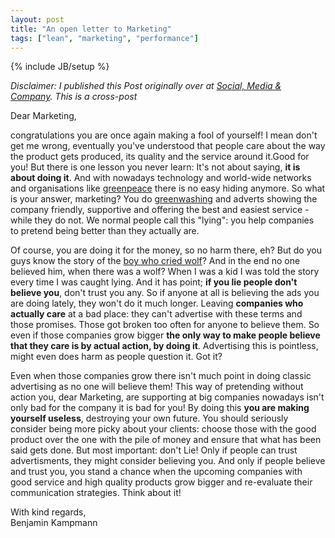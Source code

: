 ```yaml
---
layout: post
title: "An open letter to Marketing"
tags: ["lean", "marketing", "performance"]
---
```

{% include JB/setup %}

_Disclaimer: I published this Post originally over at [Social, Media & Company](http://socialmediaandcompany.blogspot.de/2010/11/open-letter-to-marketing.html). This is a cross-post_


Dear Marketing,

congratulations&nbsp;you are once again making a fool of yourself! I mean don't get me wrong, eventually you've understood that people care about the way the product gets produced, its quality and the service around it.Good for you! But there is one lesson you never learn: It's not about saying, **it is about doing it**. And with nowadays technology and world-wide networks and organisations like <a href="http://www.greenpeace.org/international/">greenpeace</a> there is no easy hiding anymore. So what is your answer, marketing? You do <a href="http://en.wikipedia.org/wiki/Greenwashing">greenwashing</a> and adverts showing the company friendly, supportive and offering the best and easiest service - while they do not. We normal people call this "lying": you help companies to&nbsp;pretend&nbsp;being better than they actually are.

Of course, you are doing it for the money, so no harm there, eh? But do you guys know the story of the <a href="http://en.wikipedia.org/wiki/The_Boy_Who_Cried_Wolf">boy who cried wolf</a>? And in the end no one believed him, when there was a wolf? When I was a kid I was told the story every time I was&nbsp;caught&nbsp;lying. And it has point; **if you lie people don't believe you**, don't trust you any. So if anyone at all is believing the ads you are doing lately, they won't do it much longer. Leaving **companies who actually care** at a bad place: they can't advertise with these terms and those promises. Those got broken too often for anyone to believe them. So even if those companies grow bigger **the only way to make people believe that they care is by actual action, by doing it**. Advertising this is pointless, might even does harm as people&nbsp;question it. Got it?

Even when those companies grow there isn't much point in doing classic advertising as no one will believe them!&nbsp;This way of pretending without action you, dear Marketing, are supporting at big companies nowadays isn't only bad for the company it is bad for you! By doing this **you are making yourself useless**, destroying your own future. You should seriously consider being more picky about your clients: choose those with the good product over the one with the pile of money and ensure that what has been said gets done. But most important:&nbsp;don't Lie! Only if people can trust advertisments, they might consider believing you. And only if people believe and trust you, you stand a chance when the upcoming companies with good service and high quality products grow bigger and re-evaluate their communication strategies. Think about it!

With kind regards,<br>
Benjamin Kampmann